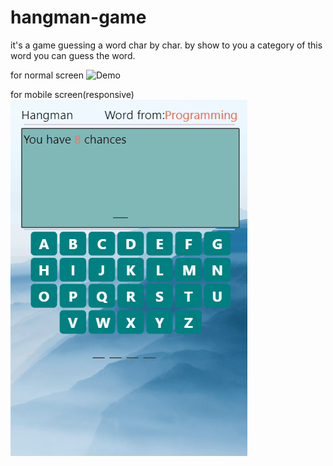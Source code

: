 # hangman-game
it's a game guessing a word char by char. by show to you a category of this word you can guess the word.

for normal screen
![Demo](gif1.gif)

for mobile screen(responsive)
![Demo1](gif2.gif)

